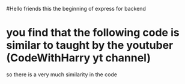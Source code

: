 #Hello friends 
this the beginning of express for backend 

# you find that the following code is similar to taught by the youtuber (CodeWithHarry yt channel)

so there is a very much similarity in the code